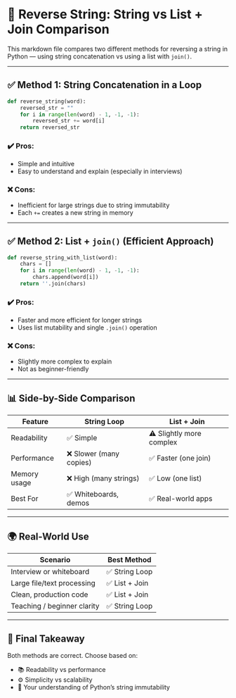 
# 🔁 Reverse String: String vs List + Join Comparison

This markdown file compares two different methods for reversing a string in Python — using string concatenation vs using a list with `join()`.

---

## ✅ Method 1: String Concatenation in a Loop

```python
def reverse_string(word):
    reversed_str = ""
    for i in range(len(word) - 1, -1, -1):
        reversed_str += word[i]
    return reversed_str
```

### ✔️ Pros:
- Simple and intuitive
- Easy to understand and explain (especially in interviews)

### ❌ Cons:
- Inefficient for large strings due to string immutability
- Each `+=` creates a new string in memory

---

## ✅ Method 2: List + `join()` (Efficient Approach)

```python
def reverse_string_with_list(word):
    chars = []
    for i in range(len(word) - 1, -1, -1):
        chars.append(word[i])
    return ''.join(chars)
```

### ✔️ Pros:
- Faster and more efficient for longer strings
- Uses list mutability and single `.join()` operation

### ❌ Cons:
- Slightly more complex to explain
- Not as beginner-friendly

---

## 📊 Side-by-Side Comparison

| Feature           | String Loop           | List + Join          |
|------------------|-----------------------|----------------------|
| Readability       | ✅ Simple             | ⚠️ Slightly more complex |
| Performance       | ❌ Slower (many copies) | ✅ Faster (one join) |
| Memory usage      | ❌ High (many strings) | ✅ Low (one list)     |
| Best For          | ✅ Whiteboards, demos  | ✅ Real-world apps    |

---

## 🌍 Real-World Use

| Scenario                     | Best Method            |
|-----------------------------|------------------------|
| Interview or whiteboard     | ✅ String Loop         |
| Large file/text processing  | ✅ List + Join         |
| Clean, production code      | ✅ List + Join         |
| Teaching / beginner clarity | ✅ String Loop         |

---

## 🧠 Final Takeaway

Both methods are correct. Choose based on:
- 📚 Readability vs performance
- ⚙️ Simplicity vs scalability
- 🧠 Your understanding of Python’s string immutability


